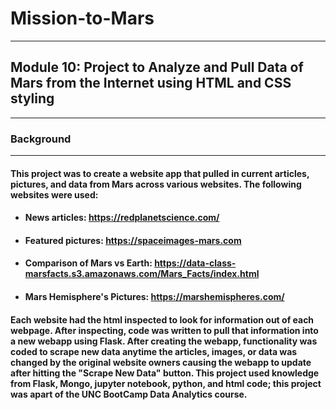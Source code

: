 # Mission-to-Mars
---
## Module 10: Project to Analyze and Pull Data of Mars from the Internet using HTML and CSS styling
---
### Background
---
#### This project was to create a website app that pulled in current articles, pictures, and data from Mars across various websites. The following websites were used:
* #### News articles: https://redplanetscience.com/
* #### Featured pictures: https://spaceimages-mars.com
* #### Comparison of Mars vs Earth: https://data-class-marsfacts.s3.amazonaws.com/Mars_Facts/index.html
* #### Mars Hemisphere's Pictures: https://marshemispheres.com/
#### Each website had the html inspected to look for information out of each webpage. After inspecting, code was written to pull that information into a new webapp using Flask. After creating the webapp, functionality was coded to scrape new data anytime the articles, images, or data was changed by the original website owners causing the webapp to update after hitting the "Scrape New Data" button. This project used knowledge from Flask, Mongo, jupyter notebook, python, and html code; this project was apart of the UNC BootCamp Data Analytics course. 
